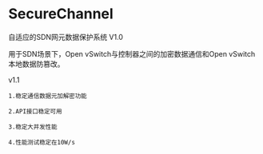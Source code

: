 # SecureChannel
自适应的SDN网元数据保护系统 V1.0

用于SDN场景下，Open vSwitch与控制器之间的加密数据通信和Open vSwitch本地数据防篡改。

v1.1

	1.稳定通信数据元加解密功能

	2.API接口稳定可用

	3.稳定大并发性能

	4.性能测试稳定在10W/s

